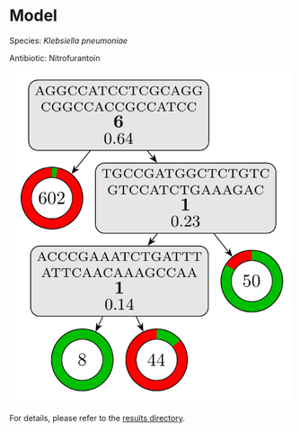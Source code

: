 
# Model

Species: *Klebsiella pneumoniae*

Antibiotic: Nitrofurantoin

<a href="./model.pdf"><img src="./model.png" /></a>

For details, please refer to the [results directory](../../../../../results/cart_b/klebsiella%20pneumoniae/nitrofurantoin/repeat_10/).


